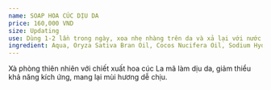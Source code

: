 ```yaml
---
name: SOAP HOA CÚC DỊU DA
price: 160,000 VND
size: Updating
use: Dùng 1-2 lần trong ngày, xoa nhẹ nhàng trên da và xả lại với nước. Bảo quản nơi thoáng mát. Hiệu quả rõ rệt sau 1 tuần sử dụng.
ingredient: Aqua, Oryza Sativa Bran Oil, Cocos Nucifera Oil, Sodium Hydroxide, Sesamum Indicum Seed Oil, Goat milk powder, Camellia Sinensis Leaf Extract, Fragrance.
---
```

Xà phòng thiên nhiên với chiết xuất hoa cúc La mã làm dịu da, giảm thiểu khả năng kích ứng, mang lại mùi hương dễ chịu. 

